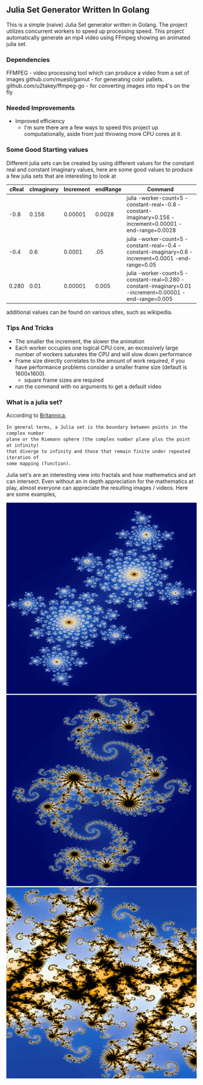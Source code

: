 ## Julia Set Generator Written In Golang 

This is a simple (naive) Julia Set generator written in Golang. The project utilizes concurrent workers to speed up processing speed. This project 
automatically generate an mp4 video using FFmpeg showing an animated julia set.

### Dependencies 
FFMPEG - video processing tool which can produce a video from a set of images
github.com/muesli/gamut - for generating color pallets.
github.com/u2takey/ffmpeg-go - for converting images into mp4's on the fly

### Needed Improvements
+ Improved efficiency
    + I'm sure there are a few ways to speed this project up computationally, aside from just throwing more CPU cores at it.

### Some Good Starting values 
Different julia sets can be created by using different values for the constant real and constant imaginary values, here are some good values to produce a few julia sets that are interesting to look at 

| cReal | cImaginary | Increment | endRange | Command                                                                                                  |
|-------|------------|-----------|----------|----------------------------------------------------------------------------------------------------------|
| -0.8  | 0.156      | 0.00001   | 0.0028   | julia -worker-count=5 -constant-real=-0.8 -constant-imaginary=0.156 -increment=0.00001 -end-range=0.0028 | 
| -0.4  | 0.6        | 0.0001    | .05      | julia -worker-count=5 -constant-real=-0.4 -constant-imaginary=0.6 -increment=0.0001 -end-range=0.05      |
| 0.280 | 0.01       | 0.00001   | 0.005    | julia -worker-count=5 -constant-real=0.280 -constant-imaginary=0.01 -increment=0.00001 -end-range=0.005  |

additional values can be found on various sites, such as wikipedia. 

### Tips And Tricks
  + The smaller the increment, the slower the animation
  + Each worker occupies one logical CPU core, an excessively large number of workers saturates the CPU and will slow down performance
  + Frame size directly correlates to the amount of work required, if you have performance problems consider a smaller frame size (default is 1600x1600).
    + square frame sizes are required
  + run the command with no arguments to get a default video

### What is a julia set?

According to [Britannica](https://www.britannica.com/science/Julia-set),

```text
In general terms, a Julia set is the boundary between points in the complex number
plane or the Riemann sphere (the complex number plane plus the point at infinity)
that diverge to infinity and those that remain finite under repeated iteration of
some mapping (function). 
```

Julia set's are an interesting view into fractals and how mathematics and art can intersect. Even without an in depth 
appreciation for the mathematics at play, almost everyone can appreciate the resulting images / videos. Here are some examples,

![example 1](./example-1.png)
![example 2](./example-2.png)
![example 3](./example-3.png)
